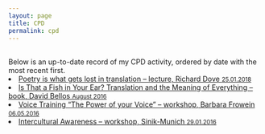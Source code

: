 ```yaml
---
layout: page
title: CPD
permalink: cpd
---
```

<br/>
Below is an up-to-date record of my CPD activity, ordered by date with the most recent first.
<br/>
<li><a href="https://efectocolibri.com/en/" target="_blank">Poetry is what gets lost in translation – lecture, Richard Dove <small>25.01.2018</small></a></li>  
<li><a href="https://efectocolibri.com/en/" target="_blank">Is That a Fish in Your Ear? Translation and the Meaning of Everything – book, David Bellos <small>August 2016</small></a></li>  
<li><a href="https://efectocolibri.com/en/" target="_blank">Voice Training “The Power of your Voice” – workshop, Barbara Frowein <small>06.05.2016</small></a></li>  
<li><a href="https://efectocolibri.com/en/" target="_blank">Intercultural Awareness – workshop, Sinik-Munich <small>29.01.2016</small></a></li>